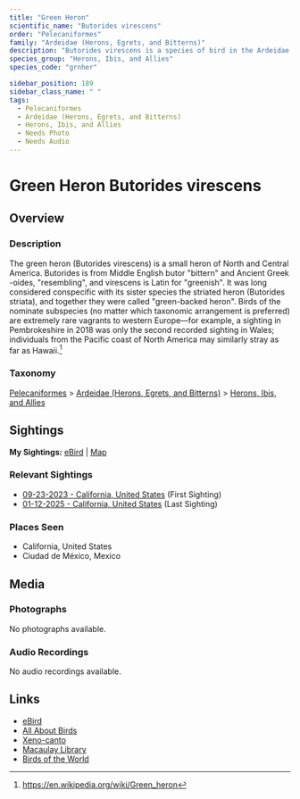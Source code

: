 ```yaml
---
title: "Green Heron"
scientific_name: "Butorides virescens"
order: "Pelecaniformes"
family: "Ardeidae (Herons, Egrets, and Bitterns)"
description: "Butorides virescens is a species of bird in the Ardeidae (Herons, Egrets, and Bitterns) family. It has been observed 13 times."
species_group: "Herons, Ibis, and Allies"
species_code: "grnher"

sidebar_position: 189
sidebar_class_name: " "
tags: 
  - Pelecaniformes
  - Ardeidae (Herons, Egrets, and Bitterns)
  - Herons, Ibis, and Allies
  - Needs Photo
  - Needs Audio
---
```


# Green Heron <span className='sci_name'>Butorides virescens</span>

## Overview

### Description
The green heron (Butorides virescens) is a small heron of North and Central America. Butorides is from Middle English butor "bittern" and Ancient Greek -oides, "resembling", and virescens is Latin for "greenish".
It was long considered conspecific with its sister species the striated heron (Butorides striata), and together they were called "green-backed heron". Birds of the nominate subspecies (no matter which taxonomic arrangement is preferred) are extremely rare vagrants to western Europe—for example, a sighting in Pembrokeshire in 2018 was only the second recorded sighting in Wales; individuals from the Pacific coast of North America may similarly stray as far as Hawaii.[^1]

[^1]: https://en.wikipedia.org/wiki/Green_heron

### Taxonomy
[Pelecaniformes](/tags/pelecaniformes) > [Ardeidae (Herons, Egrets, and Bitterns)](/tags/ardeidae-herons-egrets-and-bitterns) > [Herons, Ibis, and Allies](/tags/herons-ibis-and-allies)


## Sightings

**My Sightings:** [eBird](https://ebird.org/lifelist?r=world&time=life&spp=grnher) | [Map](/map?species_code=grnher)

### Relevant Sightings

* [09-23-2023 - California, United States](https://ebird.org/checklist/S150584251) (First Sighting)
* [01-12-2025 - California, United States](https://ebird.org/checklist/S209042786) (Last Sighting)

### Places Seen

* California, United States
* Ciudad de México, Mexico



## Media
### Photographs
No photographs available.

### Audio Recordings
No audio recordings available.

## Links
* [eBird](https://ebird.org/species/grnher) 
* [All About Birds](https://www.allaboutbirds.org/guide/grnher) 
* [Xeno-canto](https://www.xeno-canto.org/species/butorides-virescens) 
* [Macaulay Library](https://search.macaulaylibrary.org/catalog?taxonCode=grnher&sort=rating_rank_desc)
* [Birds of the World](https://birdsoftheworld.org/bow/species/grnher)
